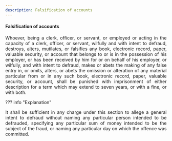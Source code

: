 ```yaml
---
description: Falsification of accounts
---
```


#### Falsification of accounts
<div style="text-align: justify">

Whoever, being a clerk, officer, or servant, or employed or acting in the capacity of a clerk, officer, or servant, wilfully and with intent to defraud, destroys, alters, mutilates, or falsifies any book, electronic record, paper, valuable security, or account that belongs to or is in the possession of his employer, or has been received by him for or on behalf of his employer, or wilfully, and with intent to defraud, makes or abets the making of any false entry in, or omits, alters, or abets the omission or alteration of any material particular from or in any such book, electronic record, paper, valuable security, or account, shall be punished with imprisonment of either description for a term which may extend to seven years, or with a fine, or with both.

</div>

??? info "Explanation"
    <div style="text-align: justify"> It shall be sufficient in any charge under this section to allege a general intent to defraud without naming any particular person intended to be defrauded, specifying any particular sum of money intended to be the subject of the fraud, or naming any particular day on which the offence was committed.
